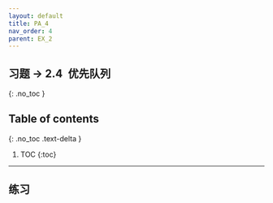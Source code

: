 ```yaml
---
layout: default
title: PA_4
nav_order: 4
parent: EX_2
---
```


## 习题 -> 2.4&ensp;优先队列
{: .no_toc }

## Table of contents
{: .no_toc .text-delta }

1. TOC
{:toc}

---

## 练习
